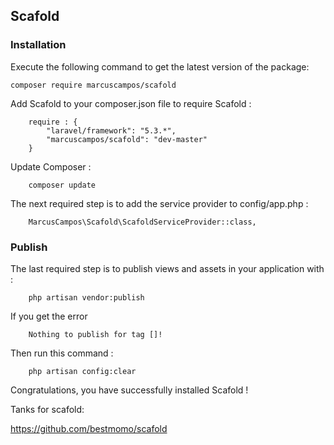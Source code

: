 ## Scafold ##

### Installation ###

Execute the following command to get the latest version of the package:

```
composer require marcuscampos/scafold
```

Add Scafold to your composer.json file to require Scafold :
```
    require : {
        "laravel/framework": "5.3.*",
        "marcuscampos/scafold": "dev-master"
    }
```

Update Composer :
```
    composer update
```

The next required step is to add the service provider to config/app.php :
```
    MarcusCampos\Scafold\ScafoldServiceProvider::class,
```

### Publish ###

The last required step is to publish views and assets in your application with :
```
    php artisan vendor:publish
```

If you get the error
```
    Nothing to publish for tag []!
```

Then run this command :

```
    php artisan config:clear
```


Congratulations, you have successfully installed Scafold !

Tanks for scafold: 

https://github.com/bestmomo/scafold
